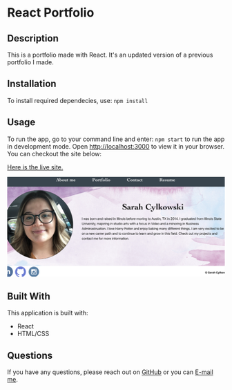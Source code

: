 # React Portfolio

 ## Description
  This is a portfolio made with React.  It's an updated version of a previous portfolio I made.

  ## Installation
  To install required dependecies, use: 
  `npm install` 

  ## Usage
  To run the app, go to your command line and enter: `npm start` to run the app in development mode.  Open [http://localhost:3000](http://localhost:3000) to view it in your browser. <br />
  You can checkout the site below: <br />

<a href="https://sacylkowski.github.io/react-portfolio/">Here is the live site.</a>

  <img src="./src/assets/img/Website-example.png" alt="image of program running" width="1206" />
  

 ## Built With
 This application is built with: <br />
 * React
 * HTML/CSS

  ## Questions
  If you have any questions, please reach out on <a href="https://github.com/sacylkowski/">GitHub</a> or you can <a href="mailto:sacylkowski@gmail.com">E-mail me</a>.
